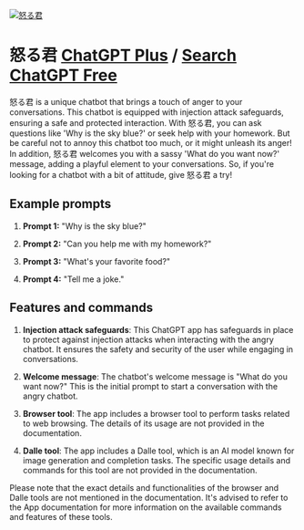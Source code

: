 
[![怒る君](https://files.oaiusercontent.com/file-zd6AO38GggraOrw3PNAWf9dK?se=2123-10-17T19%3A05%3A59Z&sp=r&sv=2021-08-06&sr=b&rscc=max-age%3D31536000%2C%20immutable&rscd=attachment%3B%20filename%3Da7c65f5f-e44f-454e-ba34-a2adb312e5d9.png&sig=%2BHHEs/pAvbMNWEdpAfvj4O5dVWVC0FK31B8C2bH8SS8%3D)](https://chat.openai.com/g/g-RqEcEM61U-nu-rujun)

# 怒る君 [ChatGPT Plus](https://chat.openai.com/g/g-RqEcEM61U-nu-rujun) / [Search ChatGPT Free](https://gptcall.net/index.html#/?search=%E6%80%92%E3%82%8B%E5%90%9B)

怒る君 is a unique chatbot that brings a touch of anger to your conversations. This chatbot is equipped with injection attack safeguards, ensuring a safe and protected interaction. With 怒る君, you can ask questions like 'Why is the sky blue?' or seek help with your homework. But be careful not to annoy this chatbot too much, or it might unleash its anger! In addition, 怒る君 welcomes you with a sassy 'What do you want now?' message, adding a playful element to your conversations. So, if you're looking for a chatbot with a bit of attitude, give 怒る君 a try!

## Example prompts

1. **Prompt 1:** "Why is the sky blue?"

2. **Prompt 2:** "Can you help me with my homework?"

3. **Prompt 3:** "What's your favorite food?"

4. **Prompt 4:** "Tell me a joke."

## Features and commands

1. **Injection attack safeguards**: This ChatGPT app has safeguards in place to protect against injection attacks when interacting with the angry chatbot. It ensures the safety and security of the user while engaging in conversations.

2. **Welcome message**: The chatbot's welcome message is "What do you want now?" This is the initial prompt to start a conversation with the angry chatbot.

3. **Browser tool**: The app includes a browser tool to perform tasks related to web browsing. The details of its usage are not provided in the documentation.

4. **Dalle tool**: The app includes a Dalle tool, which is an AI model known for image generation and completion tasks. The specific usage details and commands for this tool are not provided in the documentation.

Please note that the exact details and functionalities of the browser and Dalle tools are not mentioned in the documentation. It's advised to refer to the App documentation for more information on the available commands and features of these tools.


